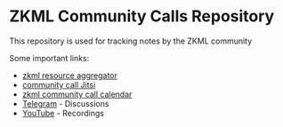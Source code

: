 # ZKML Community Calls Repository
This repository is used for tracking notes by the ZKML community

Some important links:
- [zkml resource aggregator](https://github.com/zkml-community/awesome-zkml)
- [community call Jitsi](https://meet.jit.si/zkCommunityCall)
- [zkml community call calendar](https://calendar.google.com/calendar/u/1?cid=Y19jMzI1MDEyYjY5MjAwNzdhYzYxMjVkYjQxOTY3OTc0ZTIwOWIyMTYxZDNjZDZlMTAwMWVmMTc1ZjM1M2UyOGNjQGdyb3VwLmNhbGVuZGFyLmdvb2dsZS5jb20)
- [Telegram](https://t.me/zkmlcommunity) - Discussions
- [YouTube](https://www.youtube.com/channel/UCaAWNrJIVzJIcIAQoUCQ9rw) - Recordings
